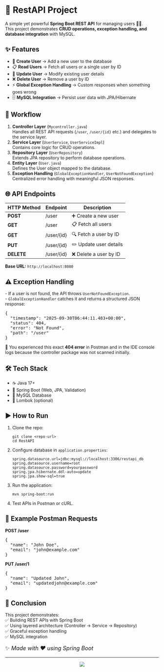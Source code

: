 <h1>🚀 RestAPI Project</h1>
<p>
A simple yet powerful <strong>Spring Boot REST API</strong> for managing users 👨‍💻.<br>
This project demonstrates <strong>CRUD operations, exception handling, and database integration</strong> with MySQL.
</p>
<h2>✨ Features</h2>
<ul>
<li>📝 <strong>Create User</strong> → Add a new user to the database</li>
<li>📋 <strong>Read Users</strong> → Fetch all users or a single user by ID</li>
<li>🔄 <strong>Update User</strong> → Modify existing user details</li>
<li>❌ <strong>Delete User</strong> → Remove a user by ID</li>
<li>⚡ <strong>Global Exception Handling</strong> → Custom responses when something goes wrong</li>
<li>🗄 <strong>MySQL Integration</strong> → Persist user data with JPA/Hibernate</li>
</ul>

<h2>📂 Workflow</h2>
<ol>
<li><strong>Controller Layer</strong> (<code>Mycontroller.java</code>)  
<br>Handles all REST API requests (<code>/user</code>, <code>/user/{id}</code> etc.) and delegates to the service layer.
</li>
<li><strong>Service Layer</strong> (<code>UserService</code>, <code>UserServiceImpl</code>)  
<br>Contains core logic for CRUD operations.
</li>
<li><strong>Repository Layer</strong> (<code>UserRepository</code>)  
<br>Extends JPA repository to perform database operations.
</li>
<li><strong>Entity Layer</strong> (<code>User.java</code>)  
<br>Defines the User object mapped to the database.
</li>
<li><strong>Exception Handling</strong> (<code>GlobalExceptionHandler</code>, <code>UserNotFoundException</code>)  
<br>Centralized error handling with meaningful JSON responses.
</li>
</ol>

<h2>🌐 API Endpoints</h2>
<table>
<thead>
      <tr>
        <th>HTTP Method</th>
        <th>Endpoint</th>
        <th>Description</th>
      </tr>
    </thead>
    <tbody>
      <tr>
        <td><strong>POST</strong></td>
        <td>/user</td>
        <td>➕ Create a new user</td>
      </tr>
      <tr>
        <td><strong>GET</strong></td>
        <td>/user</td>
        <td>📋 Fetch all users</td>
      </tr>
      <tr>
        <td><strong>GET</strong></td>
        <td>/user/{id}</td>
        <td>🔍 Fetch a user by ID</td>
      </tr>
      <tr>
        <td><strong>PUT</strong></td>
        <td>/user/{id}</td>
        <td>✏️ Update user details</td>
      </tr>
      <tr>
        <td><strong>DELETE</strong></td>
        <td>/user/{id}</td>
        <td>❌ Delete a user by ID</td>
      </tr>
    </tbody>
  </table>
  <p><strong>Base URL:</strong> <code>http://localhost:8080</code></p>

  <h2>⚠️ Exception Handling</h2>
  <p>
    - If a user is <span class="highlight">not found</span>, the API throws <code>UserNotFoundException</code>.<br>
    - <code>GlobalExceptionHandler</code> catches it and returns a structured JSON response:
  </p>
  <pre>{
  "timestamp": "2025-09-30T06:44:11.483+00:00",
  "status": 404,
  "error": "Not Found",
  "path": "/user"
}</pre>
  <p>
    🛑 You experienced this exact <strong>404 error</strong> in Postman and in the IDE console logs because the controller package was not scanned initially.
  </p>

  <h2>🛠 Tech Stack</h2>
  <ul>
    <li>☕ Java 17+</li>
    <li>🌱 Spring Boot (Web, JPA, Validation)</li>
    <li>🐬 MySQL Database</li>
    <li>📝 Lombok (optional)</li>
  </ul>

  <h2>▶️ How to Run</h2>
  <ol>
    <li>Clone the repo:
      <pre><code>git clone &lt;repo-url&gt;
cd RestAPI</code></pre>
    </li>
    <li>Configure database in <code>application.properties</code>:
      <pre><code>spring.datasource.url=jdbc:mysql://localhost:3306/restapi_db
spring.datasource.username=root
spring.datasource.password=yourpassword
spring.jpa.hibernate.ddl-auto=update
spring.jpa.show-sql=true</code></pre>
    </li>
    <li>Run the application:
      <pre><code>mvn spring-boot:run</code></pre>
    </li>
    <li>Test APIs in Postman or cURL.</li>
  </ol>

  <h2>🎯 Example Postman Requests</h2>
  <p><strong>POST /user</strong></p>
  <pre>{
  "name": "John Doe",
  "email": "john@example.com"
}</pre>

  <p><strong>PUT /user/1</strong></p>
  <pre>{
  "name": "Updated John",
  "email": "updatedjohn@example.com"
}</pre>

  <h2>🎉 Conclusion</h2>
  <p>
    This project demonstrates:<br>
    ✅ Building REST APIs with Spring Boot<br>
    ✅ Using layered architecture (Controller → Service → Repository)<br>
    ✅ Graceful exception handling<br>
    ✅ MySQL integration
  </p>

  <p style="font-size: 18px;">✨ <em>Made with ❤️ using Spring Boot</em></p>

  ---
  <p align="center">
  <a href="https://linkedin.com/in/ayuseth" target="_blank">
    <img src="https://capsule-render.vercel.app/api?type=waving&color=00FFAB&height=100&section=footer&text=Ayush+Seth&fontSize=32&animation=twinkling&fontColor=ffffff" />
  </a>
